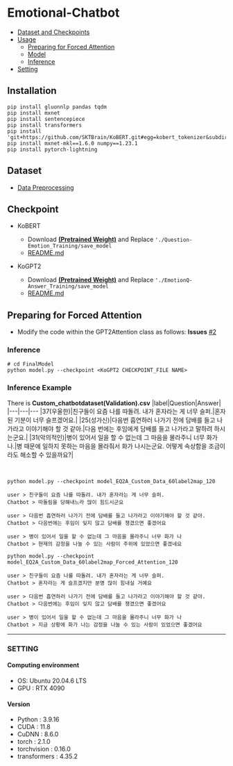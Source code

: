 # Emotional-Chatbot

* [Dataset and Checkpoints](#1-dataset-and-checkpoints)
* [Usage](#2-usage)
  * [Preparing for Forced Attention](#preparing-for-forced-attention)
  * [Model](#model)
  * [Inference](#inference)
* [Setting](#setting)

## Installation
```
pip install gluonnlp pandas tqdm
pip install mxnet
pip install sentencepiece
pip install transformers
pip install 'git+https://github.com/SKTBrain/KoBERT.git#egg=kobert_tokenizer&subdirectory=kobert_hf'
pip install mxnet-mkl==1.6.0 numpy==1.23.1
pip install pytorch-lightning
```

## Dataset
- [Data Preprocessing](https://github.com/hankyuwon/Emotional-Chatbot/blob/develop/Data_preprocessing)


## Checkpoint
 - KoBERT 
    - Download [**(Pretrained Weight)**](https://drive.google.com/drive/folders/1V4v0ppYLoDvwemRnVpd-0QCYnCnqDSsl?hl=ko) and Replace ```'./Question-Emotion_Training/save_model```
    - [README.md](https://github.com/hankyuwon/Emotional-Chatbot/tree/develop/Question-Emotion_Training)

 - KoGPT2
    -  Download [**(Pretrained Weight)**](https://drive.google.com/drive/folders/13MgcxhXt_BPmEg9-LK1y8Af2gPoBrRI2?hl=ko) and Replace ```'./EmotionQ-Answer_Training/save_model```
    - [README.md](https://github.com/hankyuwon/Emotional-Chatbot/tree/develop/EmotionQ-Answer_Training)

## Preparing for Forced Attention
-  Modify the code within the GPT2Attention class as follows: **Issues** [#2](https://github.com/hankyuwon/Emotional-Chatbot/issues/2)

### Inference
```
# cd FinalModel
python model.py --checkpoint <KoGPT2 CHECKPOINT_FILE NAME>
```


### Inference Example
There is **Custom_chatbotdataset(Validation).csv**
|label|Question|Answer|
|---|---|---
|37(우울한)|친구들이 요즘 나를 따돌려. 내가 혼자라는 게 너무 슬퍼.|혼자 된 기분이 너무 슬프겠어요.|
|25(성가신)|다음번 흡연하러 나가기 전에 담배를 들고 나가라고 이야기해야 할 것 같아.|다음 번에는 후임에게 담배를 들고 나가라고 말하려 하시는군요.|
|31(악의적인)|병이 있어서 일을 할 수 없는데 그 마음을 몰라주니 너무 화가 나.|병 때문에 일하지 못하는 마음을 몰라줘서 화가 나시는군요. 어떻게 속상함을 조금이라도 해소할 수 있을까요?|

<br>

```
python model.py --checkpoint model_EQ2A_Custom_Data_60label2map_120

user > 친구들이 요즘 나를 따돌려. 내가 혼자라는 게 너무 슬퍼.
Chatbot > 따돌림을 당해내느라 많이 힘드시군요

user > 다음번 흡연하러 나가기 전에 담배를 들고 나가라고 이야기해야 할 것 같아.
Chatbot > 다음번에는 후임이 잊지 않고 담배를 챙겼으면 좋겠어요

user > 병이 있어서 일을 할 수 없는데 그 마음을 몰라주니 너무 화가 나
Chatbot > 현재의 감정을 나눌 수 있는 사람이 주위에 있었으면 좋겠네요
```

```
python model.py --checkpoint model_EQ2A_Custom_Data_60label2map_Forced_Attention_120

user > 친구들이 요즘 나를 따돌려. 내가 혼자라는 게 너무 슬퍼.
Chatbot > 혼자라는 게 슬프겠지만 분명 많이 힘내실 거예요

user > 다음번 흡연하러 나가기 전에 담배를 들고 나가라고 이야기해야 할 것 같아.
Chatbot > 다음번에는 후임이 잊지 않고 담배를 챙겼으면 좋겠어요

user > 병이 있어서 일을 할 수 없는데 그 마음을 몰라주니 너무 화가 나
Chatbot > 지금 상황에 화가 나는 감정을 나눌 수 있는 사람이 있었으면 좋겠어요
```

---
### SETTING

#### Computing environment
- OS: Ubuntu 20.04.6 LTS
- GPU : RTX 4090

#### Version
- Python : 3.9.16
- CUDA : 11.8
- CuDNN : 8.6.0
- torch : 2.1.0
- torchvision : 0.16.0
- transformers : 4.35.2